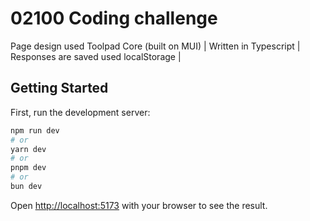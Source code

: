 # 02100 Coding challenge

Page design used Toolpad Core (built on MUI) |
Written in Typescript | 
Responses are saved used localStorage |

## Getting Started

First, run the development server:

```bash
npm run dev
# or
yarn dev
# or
pnpm dev
# or
bun dev
```

Open [http://localhost:5173](http://localhost:5173) with your browser to see the result.


